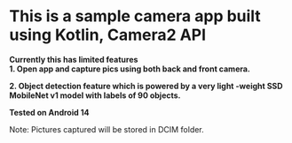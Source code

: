 # This is a sample camera app built using Kotlin, Camera2 API

**Currently this has limited features**                                                                                     
**1. Open app and capture pics using both back and front camera.**

**2. Object detection feature which is powered by a very light -weight SSD MobileNet v1 model with labels of 90 objects.**


**Tested on Android 14**

Note: Pictures captured will be stored in DCIM folder. 
